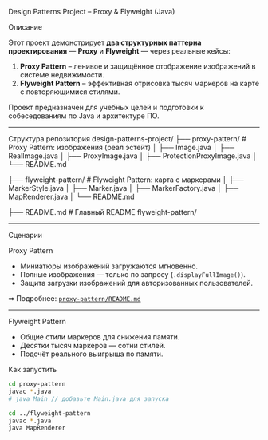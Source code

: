 Design Patterns Project – Proxy & Flyweight (Java)

Описание

Этот проект демонстрирует **два структурных паттерна проектирования** — **Proxy** и **Flyweight** — через реальные кейсы:

1. **Proxy Pattern** – ленивое и защищённое отображение изображений в системе недвижимости.
2. **Flyweight Pattern** – эффективная отрисовка тысяч маркеров на карте с повторяющимися стилями.

Проект предназначен для учебных целей и подготовки к собеседованиям по Java и архитектуре ПО.

---

 Структура репозитория
design-patterns-project/ ├── proxy-pattern/ # Proxy Pattern: изображения (реал эстейт) │ ├── Image.java │ ├── RealImage.java │ ├── ProxyImage.java │ ├── ProtectionProxyImage.java │ └── README.md

├── flyweight-pattern/ # Flyweight Pattern: карта с маркерами │ ├── MarkerStyle.java │ ├── Marker.java │ ├── MarkerFactory.java │ ├── MapRenderer.java │ └── README.md

├── README.md # Главный README 
flyweight-pattern/

---

 Сценарии

 Proxy Pattern

-  Миниатюры изображений загружаются мгновенно.
-  Полные изображения — только по запросу (`.displayFullImage()`).
-  Защита загрузки изображений для авторизованных пользователей.

➡ Подробнее: [`proxy-pattern/README.md`](./proxy-pattern/README.md)

---

 Flyweight Pattern

-  Общие стили маркеров для снижения памяти.
-  Десятки тысяч маркеров — сотни стилей.
-  Подсчёт реального выигрыша по памяти.



 Как запустить

```bash
cd proxy-pattern
javac *.java
# java Main // добавьте Main.java для запуска

cd ../flyweight-pattern
javac *.java
java MapRenderer
